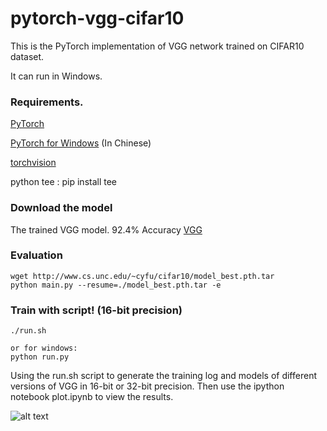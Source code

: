 # pytorch-vgg-cifar10

This is the PyTorch implementation of VGG network trained on CIFAR10 dataset.

It can run in Windows.

### Requirements. 

[PyTorch](https://github.com/pytorch/pytorch)

[PyTorch for Windows](https://zhuanlan.zhihu.com/p/26871672) (In Chinese)

[torchvision](https://github.com/pytorch/vision)

python tee : pip install tee

### Download the model
The trained VGG model. 92.4% Accuracy [VGG](http://www.cs.unc.edu/~cyfu/cifar10/model_best.pth.tar)

### Evaluation 
	
	wget http://www.cs.unc.edu/~cyfu/cifar10/model_best.pth.tar
	python main.py --resume=./model_best.pth.tar -e
	
### Train with script! (16-bit precision) 
	
	./run.sh 
	
	or for windows:
	python run.py
	
Using the run.sh script to generate the training log and models of different versions of VGG in 16-bit or 32-bit precision.	
Then use the ipython notebook plot.ipynb to view the results.
	
![alt text](vgg_plot.png)


